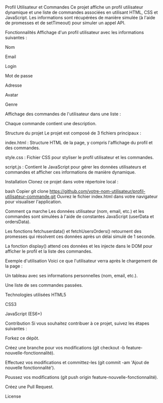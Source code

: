 Profil Utilisateur et Commandes
Ce projet affiche un profil utilisateur dynamique et une liste de commandes associées en utilisant HTML, CSS et JavaScript. Les informations sont récupérées de manière simulée (à l'aide de promesses et de setTimeout) pour simuler un appel API.

Fonctionnalités
Affichage d'un profil utilisateur avec les informations suivantes :

Nom

Email

Login

Mot de passe

Adresse

Avatar

Genre

Affichage des commandes de l'utilisateur dans une liste :

Chaque commande contient une description.

Structure du projet
Le projet est composé de 3 fichiers principaux :

index.html : Structure HTML de la page, y compris l'affichage du profil et des commandes.

style.css : Fichier CSS pour styliser le profil utilisateur et les commandes.

script.js : Contient le JavaScript pour gérer les données utilisateurs et commandes et afficher ces informations de manière dynamique.

Installation
Clonez ce projet dans votre répertoire local :

bash
Copier
git clone https://github.com/votre-nom-utilisateur/profil-utilisateur-commande.git
Ouvrez le fichier index.html dans votre navigateur pour visualiser l'application.

Comment ça marche
Les données utilisateur (nom, email, etc.) et les commandes sont simulées à l'aide de constantes JavaScript (userData et ordersData).

Les fonctions fetchuserdata() et fetchUsersOrders() retournent des promesses qui résolvent ces données après un délai simulé de 1 seconde.

La fonction display() attend ces données et les injecte dans le DOM pour afficher le profil et la liste des commandes.

Exemple d'utilisation
Voici ce que l'utilisateur verra après le chargement de la page :

Un tableau avec ses informations personnelles (nom, email, etc.).

Une liste de ses commandes passées.

Technologies utilisées
HTML5

CSS3

JavaScript (ES6+)

Contribution
Si vous souhaitez contribuer à ce projet, suivez les étapes suivantes :

Forkez ce dépôt.

Créez une branche pour vos modifications (git checkout -b feature-nouvelle-fonctionnalité).

Effectuez vos modifications et committez-les (git commit -am 'Ajout de nouvelle fonctionnalité').

Poussez vos modifications (git push origin feature-nouvelle-fonctionnalité).

Créez une Pull Request.

License
